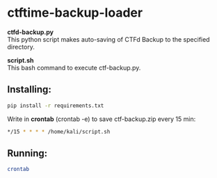 # ctftime-backup-loader

<b>ctfd-backup.py</b><br>
This python script makes auto-saving of CTFd Backup to the specified directory.<br>

<b>script.sh</b><br>
This bash command to execute ctf-backup.py.

## Installing:
```bash
pip install -r requirements.txt
```


Write in <b>crontab</b> (crontab -e) to save ctf-backup.zip every 15 min:
```bash
*/15 * * * * /home/kali/script.sh
```

## Running:
```bash
crontab
```
